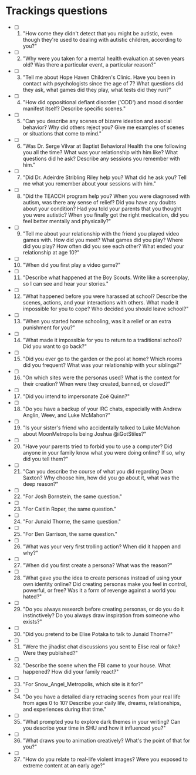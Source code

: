 # Trackings questions

- [ ]  1. "How come they didn't detect that you might be autistic, even though they're used to dealing with autistic children, according to you?"
- [ ]  2. "Why were you taken for a mental health evaluation at seven years old? Was there a particular event, a particular reason?"
- [ ]  3. "Tell me about Hope Haven Children's Clinic. Have you been in contact with psychologists since the age of 7? What questions did they ask, what games did they play, what tests did they run?"
- [ ]  4. "How did oppositional defiant disorder ('ODD') and mood disorder manifest itself? Describe specific scenes."
- [ ]  5. "Can you describe any scenes of bizarre ideation and asocial behavior? Why did others reject you? Give me examples of scenes or situations that come to mind."
- [ ]  6. "Was Dr. Serge Vilvar at Baptist Behavioral Health the one following you all the time? What was your relationship with him like? What questions did he ask? Describe any sessions you remember with him."
- [ ]  7. "Did Dr. Adeirdre Stribling Riley help you? What did he ask you? Tell me what you remember about your sessions with him."
- [ ]  8. "Did the TEACCH program help you? When you were diagnosed with autism, was there any sense of relief? Did you have any doubts about your condition? Had you told your parents that you thought you were autistic? When you finally got the right medication, did you feel better mentally and physically?"
- [ ]  9. "Tell me about your relationship with the friend you played video games with. How did you meet? What games did you play? Where did you play? How often did you see each other? What ended your relationship at age 10?"
- [ ]  10. "When did you first play a video game?"
- [ ]  11. "Describe what happened at the Boy Scouts. Write like a screenplay, so I can see and hear your stories."
- [ ]  12. "What happened before you were harassed at school? Describe the scenes, actions, and your interactions with others. What made it impossible for you to cope? Who decided you should leave school?"
- [ ]  13. "When you started home schooling, was it a relief or an extra punishment for you?"
- [ ]  14. "What made it impossible for you to return to a traditional school? Did you want to go back?"
- [ ]  15. "Did you ever go to the garden or the pool at home? Which rooms did you frequent? What was your relationship with your siblings?"
- [ ]  16. "On which sites were the personas used? What is the context for their creation? When were they created, banned, or closed?"
- [ ]  17. "Did you intend to impersonate Zoë Quinn?"
- [ ]  18. "Do you have a backup of your IRC chats, especially with Andrew Anglin, Weev, and Luke McMahon?"
- [ ]  19. "Is your sister's friend who accidentally talked to Luke McMahon about MoonMetropolis being Joshua @iGotStiles?"
- [ ]  20. "Have your parents tried to forbid you to use a computer? Did anyone in your family know what you were doing online? If so, why did you tell them?"
- [ ]  21. "Can you describe the course of what you did regarding Dean Saxton? Why choose him, how did you go about it, what was the deep reason?"
- [ ]  22. "For Josh Bornstein, the same question."
- [ ]  23. "For Caitlin Roper, the same question."
- [ ]  24. "For Junaid Thorne, the same question."
- [ ]  25. "For Ben Garrison, the same question."
- [ ]  26. "What was your very first trolling action? When did it happen and why?"
- [ ]  27. "When did you first create a persona? What was the reason?"
- [ ]  28. "What gave you the idea to create personas instead of using your own identity online? Did creating personas make you feel in control, powerful, or free? Was it a form of revenge against a world you hated?"
- [ ]  29. "Do you always research before creating personas, or do you do it instinctively? Do you always draw inspiration from someone who exists?"
- [ ]  30. "Did you pretend to be Elise Potaka to talk to Junaid Thorne?"
- [ ]  31. "Were the jihadist chat discussions you sent to Elise real or fake? Were they published?"
- [ ]  32. "Describe the scene when the FBI came to your house. What happened? How did your family react?"
- [ ]  33. "For Snow_Angel_Metropolis, which site is it for?"
- [ ]  34. "Do you have a detailed diary retracing scenes from your real life from ages 0 to 10? Describe your daily life, dreams, relationships, and experiences during that time."
- [ ]  35. "What prompted you to explore dark themes in your writing? Can you describe your time in SHU and how it influenced you?"
- [ ]  36. "What draws you to animation creatively? What's the point of that for you?"
- [ ]  37. "How do you relate to real-life violent images? Were you exposed to extreme content at an early age?"